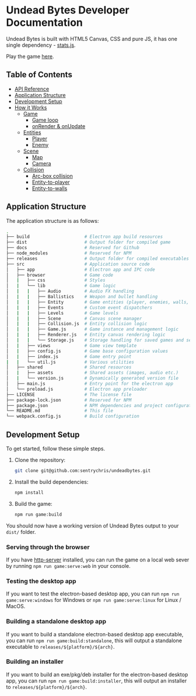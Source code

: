 # Undead Bytes Developer Documentation

Undead Bytes is built with HTML5 Canvas, CSS and pure JS, it has one single dependency - [stats.js]().

Play the game [here](https://sentrychris.github.io/undeadbytes/play/).

## Table of Contents

* [API Reference](https://sentrychris.github.io/undeadbytes/reference/)
* [Application Structure](#application-structure)
* [Development Setup](#development-setup)
* [How it Works](./full/README.md)
  * [Game](./full/game/README.md)
    * [Game loop](./full/game/loop.md)
    * [onRender & onUpdate](./full/game/update-render.md)
  * [Entities](./full/entity/README.md)
    * [Player](./full/entity/player.md)
    * [Enemy](./full/entity/enemy.md)
  * [Scene](./full/scene/README.md)
    * [Map](./full/scene/map.md)
    * [Camera](./full/scene/camera.md)
  * [Collision](./full/collision/README.md)
    * [Arc-box collision](./full/collision/arc-box-collision.md)
    * [Entity-to-player](./full/collision/entity-to-player.md)
    * [Entity-to-walls](./full/collision/entity-to-walls.md)

## Application Structure

The application structure is as follows:

```sh
.
├── build                     # Electron app build resources
├── dist                      # Output folder for compiled game
├── docs                      # Reserved for Github
├── node_modules              # Reserved for NPM
├── releases                  # Output folder for compiled executables
├── src                       # Application source code
│   ├── app                   # Electron app and IPC code
│   ├── browser               # Game code
│   |   ├── css               # Styles
│   |   └── lib               # Game logic
│   |   |   ├── Audio         # Audio FX handling
│   |   |   ├── Ballistics    # Weapon and bullet handling
│   |   |   ├── Entity        # Game entities (player, enemies, walls, items etc.)
│   |   |   ├── Events        # Custom event dispatchers
│   |   |   ├── Levels        # Game levels
│   |   |   ├── Scene         # Canvas scene manager 
│   |   |   ├── Collision.js  # Entity collision logic
│   |   |   ├── Game.js       # Game instance and management logic
│   |   |   ├── Renderer.js   # Entity canvas rendering logic
│   |   |   └── Storage.js    # Storage handling for saved games and settings
│   |   ├── views             # Game view template
│   |   ├── config.js         # Game base configuration values
│   |   ├── index.js          # Game entry point
|   |   └── util.js           # Various utilities
│   ├── shared                # Shared resources
│   |   ├── assets            # Shared assets (images, audio etc.)
│   |   └── version.js        # Dynamically generated version file
│   ├── main.js               # Entry point for the electron app
│   └── preload.js            # Electron app preloader
├── LICENSE                   # The license file
├── package-lock.json         # Reserved for NPM
├── package.json              # NPM dependencies and project configuration
└── README.md                 # This file
└── webpack.config.js         # Build configuration
```

## Development Setup

To get started, follow these simple steps.

1. Clone the repository:
    ```sh
    git clone git@github.com:sentrychris/undeadbytes.git
    ```

2. Install the build dependencies:
    ```sh
    npm install
    ```

3. Build the game:
    ```sh
    npm run game:build
    ```

You should now have a working version of Undead Bytes output to your `dist/` folder.

### Serving through the browser

If you have [http-server]() installed, you can run the game on a local web sever by running `npm run game:serve:web` in your console.

### Testing the desktop app

If you want to test the electron-based desktop app, you can run `npm run game:serve:windows` for Windows or `npm run game:serve:linux` for Linux / MacOS.

### Building a standalone desktop app

If you want to build a standalone electron-based desktop app executable, you can run `npm run game:build:standalone`, this will output a standalone executable to `releases/${platform}/${arch}`.


### Building an installer
If you want to build an exe/pkg/deb installer for the electron-based desktop app, you can run `npm run game:build:installer`, this will output an installer to `releases/${platform}/${arch}`.